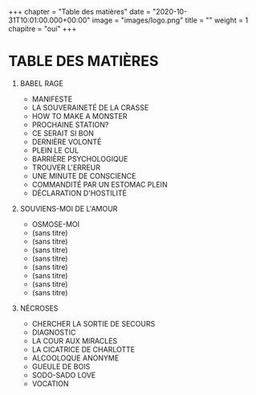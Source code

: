 +++
chapter = "Table des matières"
date = "2020-10-31T10:01:00.000+00:00"
image = "images/logo.png"
title = ""
weight = 1
chapitre = "oui"
+++

# TABLE DES MATIÈRES
1. BABEL RAGE
    - MANIFESTE
    - LA SOUVERAINETÉ DE LA CRASSE
    - HOW TO MAKE A MONSTER
    - PROCHAINE STATION?
    - CE SERAIT SI BON
    - DERNIÈRE VOLONTÉ
    - PLEIN LE CUL
    - BARRIÈRE PSYCHOLOGIQUE
    - TROUVER L'ERREUR
    - UNE MINUTE DE CONSCIENCE
    - COMMANDITÉ PAR UN ESTOMAC PLEIN
    - DÉCLARATION D'HOSTILITÉ

2. SOUVIENS-MOI DE L'AMOUR
    - OSMOSE-MOI
    - (sans titre)
    - (sans titre)
    - (sans titre)
    - (sans titre)
    - (sans titre)
    - (sans titre)
    - (sans titre)
    - (sans titre)

3. NÉCROSES
    - CHERCHER LA SORTIE DE SECOURS
    - DIAGNOSTIC
    - LA COUR AUX MIRACLES
    - LA CICATRICE DE CHARLOTTE
    - ALCOOLOQUE ANONYME
    - GUEULE DE BOIS
    - SODO-SADO LOVE
    - VOCATION
